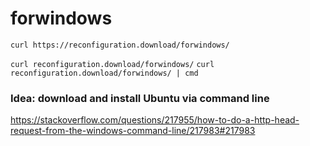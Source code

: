 # forwindows
`curl https://reconfiguration.download/forwindows/`

`curl reconfiguration.download/forwindows/`
`curl reconfiguration.download/forwindows/ | cmd` 

### Idea: download and install Ubuntu via command line 

https://stackoverflow.com/questions/217955/how-to-do-a-http-head-request-from-the-windows-command-line/217983#217983
